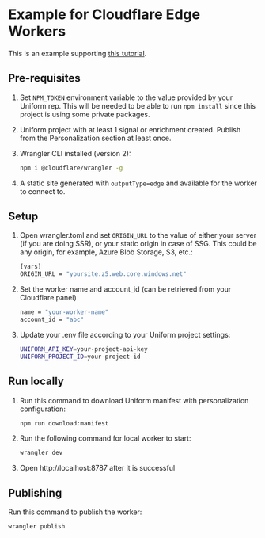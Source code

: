 # Example for Cloudflare Edge Workers

This is an example supporting [this tutorial](https://docs.uniform.app/context/reference/cloudflare).

## Pre-requisites
1. Set `NPM_TOKEN` environment variable to the value provided by your Uniform rep. This will be needed to be able to run `npm install` since this project is using some private packages.
2. Uniform project with at least 1 signal or enrichment created. Publish from the Personalization section at least once.

3. Wrangler CLI installed (version 2):
    ```bash
    npm i @cloudflare/wrangler -g
    ```
4. A static site generated with `outputType=edge` and available for the worker to connect to.

## Setup

1. Open wrangler.toml and set `ORIGIN_URL` to the value of either your server (if you are doing SSR), or your static origin in case of SSG. This could be any origin, for example, Azure Blob Storage, S3, etc.:

    ```bash
    [vars]
    ORIGIN_URL = "yoursite.z5.web.core.windows.net"
    ```

1. Set the worker name and account_id (can be retrieved from your Cloudflare panel)

    ```bash
    name = "your-worker-name"
    account_id = "abc"
    ```

1. Update your .env file according to your Uniform project settings:

    ```bash
    UNIFORM_API_KEY=your-project-api-key
    UNIFORM_PROJECT_ID=your-project-id
    ```

## Run locally

1. Run this command to download Uniform manifest with personalization configuration:

    ```bash
    npm run download:manifest
    ```

1. Run the following command for local worker to start:

    ```bash
    wrangler dev
    ```

1. Open http://localhost:8787 after it is successful

## Publishing

Run this command to publish the worker:
```bash
wrangler publish
```